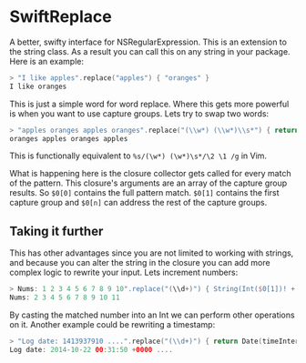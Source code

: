 # SwiftReplace
A better, swifty interface for NSRegularExpression.
This is an extension to the string class. As a result you can call this on any string in your package. Here is an example:

```swift
> "I like apples".replace("apples") { "oranges" }
I like oranges
```


This is just a simple word for word replace. Where this gets more powerful is when you want to use capture groups. Lets try to swap two words:

```swift
> "apples oranges apples oranges".replace("(\\w*) (\\w*)\\s*") { return "\($0[2]) \($0[1]) " }
oranges apples oranges apples 
```

This is functionally equivalent to `%s/(\w*) (\w*)\s*/\2 \1 /g` in Vim.

What is happening here is the closure collector gets called for every match of the pattern. 
This closure's arguments are an array of the capture group results. So `$0[0]` contains the full pattern match. 
`$0[1]` contains the first capture group and `$0[n]` can address the rest of the capture groups.

## Taking it further 
This has other advantages since you are not limited to working with strings, and because you can alter the string in the closure you can add more complex logic to rewrite your input. Lets increment numbers:
```swift
> Nums: 1 2 3 4 5 6 7 8 9 10".replace("(\\d+)") { String(Int($0[1])! + 1) }
Nums: 2 3 4 5 6 7 8 9 10 11
```
By casting the matched number into an Int we can perform other operations on it. Another example could be rewriting a timestamp:
```swift
> "Log date: 1413937910 ....".replace("(\\d+)") { return Date(timeIntervalSince1970: TimeInterval($0[1])!).description }
Log date: 2014-10-22 00:31:50 +0000 ....
```
